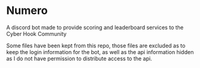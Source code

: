 # Numero
A discord bot made to provide scoring and leaderboard services to the Cyber Hook Community





Some files have been kept from this repo, those files are excluded as to keep the login information for the bot, 
as well as the api information hidden as I do not have permission to distribute access to the api.